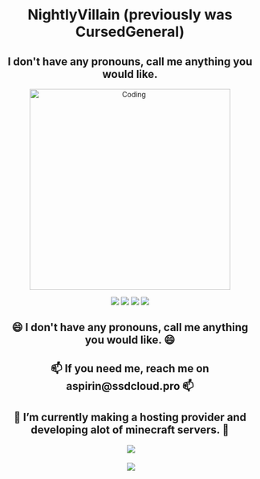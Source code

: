 <h1 align="center">NightlyVillain (previously was CursedGeneral)</h1>
<h2 align="center">I don't have any pronouns, call me anything you would like.</h2>
<p align="center">
  
  </p>
<p align="center">
<img align="center" alt="Coding" width="400" src="https://i.ibb.co/wC74kqD/867-8674450-drawn-lighhouse-anime-girl-anime-gangster-girl-badass-modified.png">
</p>
<p align="center">
  <img src="https://img.shields.io/github/followers/cursedgeneral?style=social">
  <img src="https://img.shields.io/youtube/channel/subscribers/UCE91ZYpYFMJJOuqUJihqizw?style=social">
  <img src="https://img.shields.io/twitter/follow/LightySaw?style=social">
  <img src="https://img.shields.io/badge/Discord-Aspirin%236715-blue">
  <p>
<h2 align="center">😄 I don't have any pronouns, call me anything you would like. 😄</h2>
<h2 align="center">📫 If you need me, reach me on aspirin@ssdcloud.pro 📫</h2>
<h2 align="center">🔭 I’m currently making a hosting provider and developing alot of minecraft servers. 🔭</h2>
<p align="center">&nbsp;<img src="https://github-readme-stats.vercel.app/api/top-langs/?username=cursedgeneral&langs_count=5&theme=radical" /></p>
<p align="center">&nbsp;<img align="center" src="https://github-readme-stats.vercel.app/api?username=cursedgeneral&show_icons=true&theme=radical"/></p>
